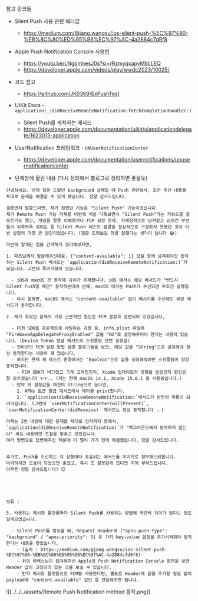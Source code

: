 
참고 링크들

- Silent Push 사용 관련 헤더값
	- https://medium.com/@jang.wangsu/ios-silent-push-%EC%97%90-%EB%8C%80%ED%95%98%EC%97%AC-4a2884c7d9f8
- Apple Push Notification Console 사용법
	- https://youtu.be/LNgpmhesJ0s?si=rRzmyqxapvMbLLEQ
	- https://developer.apple.com/videos/play/wwdc2023/10025/
- 코드 참고
	- https://github.com/JK0369/ExPushTest
- UIKit Docs - `application(_:didReceiveRemoteNotification:fetchCompletionHandler:)`
	- Silent Push를 캐치하는 메서드
	- https://developer.apple.com/documentation/uikit/uiapplicationdelegate/1623013-application
- UserNotification 프레임워크 - `UNUserNotificationCenter` 
	- https://developer.apple.com/documentation/usernotifications/unusernotificationcenter


- 단체방에 올린 내용 (다시 정리해서 블로그로 정리하면 좋을듯)
```
안녕하세요. 어제 질문 드렸던 background 상태일 때 Push 관련해서, 조언 주신 내용들 토대로 문제를 해결할 수 있게 됐습니다. 정말 감사드립니다.

결론먼저 말씀드리면, 제가 원했던 기능은 "Silent Push" 기능이었습니다.
제가 Remote Push 기능 자체를 이번에 처음 다뤄보면서 "Silent Push"라는 키워드를 잘 모르기도 했고, 개념을 잘못 이해하거나 FCM 설정 문제, 지레짐작으로 넘겨짚고 넘어간 부분들이 뒤죽박죽 섞이는 등 Silent Push 테스트 환경을 정상적으로 구성하지 못했던 것이 이번 삽질의 가장 큰 원인이었습니다. (질문 드려보길 정말 잘했다는 생각이 듭니다 😂)

이번에 알게된 점을 간략하게 정리해보자면,

1. 파츠님께서 말씀해주신대로, {"content-available": 1} 값을 함께 넘겨줘야만 동작하는 Silent Push 메서드는 `application(didReceiveRemoteNotification:)`가 맞습니다. 그런데 특이사항이 있습니다.

  - iOS와 macOS 간 동작에 차이가 존재합니다. iOS 에서는 해당 메서드가 "반드시 Silent Push일 때만" 동작하는데에 반해, macOS 에서는 Push가 수신되면 무조건 실행됩니다.
  - 다시 말하면, macOS 에서는 "content-available" 없이 메시지를 수신해도 해당 메서드가 동작합니다.

2. 제가 겪었던 문제의 가장 근본적인 원인은 FCM 설정과 관련되어 있었습니다,

  - FCM SDK를 프로젝트에 세팅하는 과정 중, info.plist 파일에 "FirebaseAppDelegateProxyEnabled" 값을 "NO"로 설정해주어야 한다는 내용이 있습니다. (Device Token 발급 메서드의 스위즐링 관련 설정값)
  - 인터넷의 FCM 설정 방법 설명 블로그들을 보면, 해당 값을 "String"으로 설정해야 정상 동작한다는 내용이 꽤 많습니다.
  - 하지만 현재 제 테스트 환경에서는 "Boolean"으로 값을 설정해줘야만 스위즐링이 정상 동작합니다.
    - FCM SDK가 버그였고 그게 고쳐진건지, Xcode 업데이트의 영향을 받은건지 원인은 잘 모르겠습니다 ㅜㅜ.. (저는 현재 macOS 14.1, Xcode 15.0.1 을 사용중입니다.)
  - 만약 위 설정값을 여전히 String으로 둔다면, 
    1. APNs 토큰 발급 메서드에서 에러를 print합니다.
    2. `application(didReceiveRemoteNotification)`메서드가 완전히 먹통이 되어버립니다. (그런데 `userNotificationCenter(willPresent)`, `userNotificationCenter(didReceive)` 메서드는 정상 동작합니다 ..)

어제는 2번 내용에 대한 문제를 제대로 인지하지 못해서, `application(didReceiveRemoteNotification)`가 "백그라운드에서 동작하지 않는다" 라는 내용에만 초점을 맞추고 있었습니다.
여러 방면으로 답변해주신 덕분에 더 멀리 가기 전에 해결했습니다. 정말 감사드립니다.


추가로, Push를 수신하는 각 상황마다 호출되는 메서드를 이미지로 첨부해드려봅니다.
미약하지만 도움이 되었으면 좋겠고, 혹시 또 잘못된게 있다면 지적 부탁드립니다.
아무튼 정말 감사드립니다! 😊





보류 : 

3. 사용하는 메시징 플랫폼마다 Silent Push를 사용하는 방법에 약간씩 차이가 있다는 점도 알게되었습니다. 

  - Silent Push를 발송할 때, Request Header에 ["apns-push-type": "background" / "apns-priority": 5] 두 가지 key-value 설정을 추가시켜줘야 동작한다는 내용을 찾았습니다.
    - (출처 : https://medium.com/@jang.wangsu/ios-silent-push-%EC%97%90-%EB%8C%80%ED%95%98%EC%97%AC-4a2884c7d9f8)
    - 위의 아렉스님이 캡쳐해주신 Apple의 Push Notification Console 화면을 보면 Header 값이 고정되어 있는 것을 보실 수 있습니다.
    - 만약 메시징 플랫폼으로 FCM을 사용한다면, 별도로 Header에 값을 추가할 필요 없이 payload에 "content-available" 값만 잘 전달해주면 됩니다. 
```

![[../../../assets/Remote Push Notification method 동작.png]]